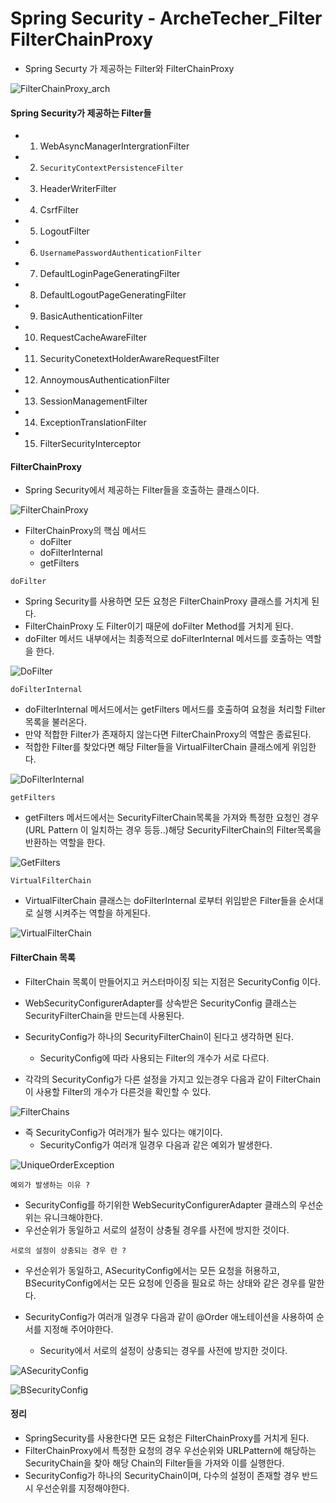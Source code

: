 # Spring Security - ArcheTecher_Filter FilterChainProxy
- Spring Securty 가 제공하는 Filter와 FilterChainProxy

![FilterChainProxy_arch](./images/FilterChainProxy_arch.png)

#### Spring Security가 제공하는 Filter들
- 1. WebAsyncManagerIntergrationFilter
- 2. `SecurityContextPersistenceFilter`
- 3. HeaderWriterFilter
- 4. CsrfFilter
- 5. LogoutFilter
- 6. `UsernamePasswordAuthenticationFilter`
- 7. DefaultLoginPageGeneratingFilter
- 8. DefaultLogoutPageGeneratingFilter
- 9. BasicAuthenticationFilter
- 10. RequestCacheAwareFilter
- 11. SecurityConetextHolderAwareRequestFilter
- 12. AnnoymousAuthenticationFilter
- 13. SessionManagementFilter
- 14. ExceptionTranslationFilter
- 15. FilterSecurityInterceptor

#### FilterChainProxy
- Spring Security에서 제공하는 Filter들을 호출하는 클래스이다.

![FilterChainProxy](./images/FilterChainProxy.png)

- FilterChainProxy의 핵심 메서드
    - doFilter
    - doFilterInternal
    - getFilters

`doFilter`
- Spring Security를 사용하면 모든 요청은 FilterChainProxy 클래스를 거치게 된다.
- FilterChainProxy 도 Filter이기 때문에 doFilter Method를 거치게 된다.
- doFilter 메서드 내부에서는 최종적으로 doFilterInternal 메서드를 호출하는 역할을 한다.

![DoFilter](./images/DoFilter.png)



`doFilterInternal`
- doFilterInternal 메서드에서는 getFilters 메서드를 호출하여 요청을 처리할 Filter목록을 불러온다.
- 만약 적합한 Filter가 존재하지 않는다면 FilterChainProxy의 역할은 종료된다.
- 적합한 Filter를 찾았다면 해당 Filter들을 VirtualFilterChain 클래스에게 위임한다.

![DoFilterInternal](./images/DoFilterInternal.png)


`getFilters`
- getFilters 메서드에서는 SecurityFilterChain목록을 가져와 특정한 요청인 경우 (URL Pattern 이 일치하는 경우 등등..)해당 SecurityFilterChain의 Filter목록을 반환하는 역할을 한다.

![GetFilters](./images/GetFilters.png)


`VirtualFilterChain`
- VirtualFilterChain 클래스는 doFilterInternal 로부터 위임받은 Filter들을 순서대로 실행 시켜주는 역할을 하게된다.

![VirtualFilterChain](./images/VirtualFilterChain.png)




#### FilterChain 목록
- FilterChain 목록이 만들어지고 커스터마이징 되는 지점은 SecurityConfig 이다.
- WebSecurityConfigurerAdapter를 상속받은 SecurityConfig 클래스는 SecurityFilterChain을 만드는데 사용된다.

- SecurityConfig가 하나의 SecurityFilterChain이 된다고 생각하면 된다.
    - SecurityConfig에 따라 사용되는 Filter의 개수가 서로 다르다.
- 각각의 SecurityConfig가 다른 설정을 가지고 있는경우 다음과 같이 FilterChain이 사용할 Filter의 개수가 다른것을 확인할 수 있다.

![FilterChains](./images/FilterChains.png)


- 즉 SecurityConfig가 여러개가 될수 있다는 얘기이다.
    - SecurityConfig가 여러개 일경우 다음과 같은 예외가 발생한다.

![UniqueOrderException](./images/UniqueOrderException.png)

`예외가 발생하는 이유 ?`
- SecurityConfig를 하기위한 WebSecurityConfigurerAdapter 클래스의 우선순위는 유니크해야한다.
- 우선순위가 동일하고 서로의 설정이 상충될 경우를 사전에 방지한 것이다.

`서로의 설정이 상충되는 경우 란 ?`
- 우선순위가 동일하고, ASecurityConfig에서는 모든 요청을 허용하고, BSecurityConfig에서는 모든 요청에 인증을 필요로 하는 상태와 같은 경우를 말한다.

- SecurityConfig가 여러개 일경우 다음과 같이 @Order 애노테이션을 사용하여 순서를 지정해 주어야한다.
    - Security에서 서로의 설정이 상충되는 경우를 사전에 방지한 것이다.

![ASecurityConfig](./images/ASecurityConfig.png)

![BSecurityConfig](./images/BSecurityConfig.png)



#### 정리
- SpringSecurity를 사용한다면 모든 요청은 FilterChainProxy를 거치게 된다.
- FilterChainProxy에서 특정한 요청의 경우 우선순위와 URLPattern에 해당하는 SecurityChain을 찾아 해당 Chain의 Filter들을 가져와 이를 실행한다.
- SecurityConfig가 하나의 SecurityChain이며, 다수의 설정이 존재할 경우 반드시 우선순위를 지정해야한다.
